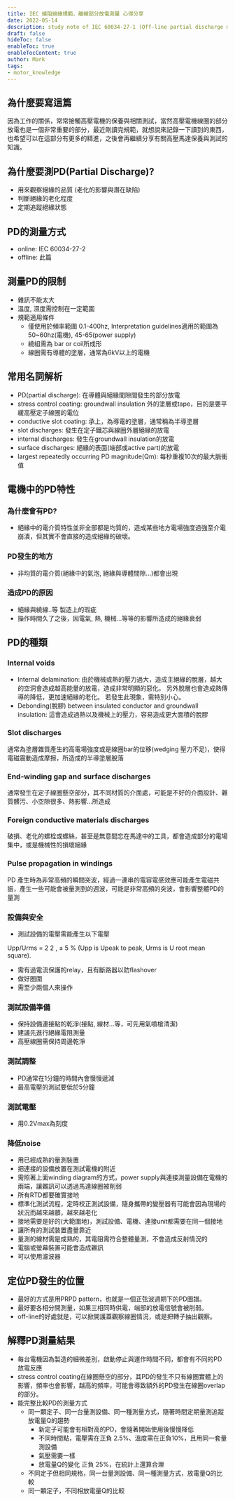 ```yaml
---
title: IEC 繞阻絕緣規範，離線部分放電測量 心得分享
date: 2022-05-14
description: study note of IEC 60034-27-1 (Off-line partial discharge measurements on the winding insulation)
draft: false
hideToc: false
enableToc: true
enableTocContent: true
author: Mark
tags:
- motor_knowledge
---
```


## 為什麼要寫這篇
因為工作的關係，常常接觸高壓電機的保養與相關測試，當然高壓電機線圈的部分放電也是一個非常重要的部分，最近剛讀完規範，就想說來記錄一下讀到的東西，也希望可以在這部分有更多的精進，之後會再繼續分享有關高壓馬達保養與測試的知識。

## 為什麼要測PD(Partial Discharge)?

- 用來觀察絕緣的品質 (老化的影響與潛在缺陷)
- 判斷絕緣的老化程度
- 定期追蹤絕緣狀態

## PD的測量方式

- online: IEC 60034-27-2
- offline: 此篇

## 測量PD的限制

- 雜訊不能太大
- 溫度, 濕度需控制在一定範圍
- 規範適用條件
    - 僅使用於頻率範圍 0.1-400hz, Interpretation guidelines適用的範圍為 50~60hz(電機), 45-65(power supply)
    - 繞組需為 bar or coil所成形
    - 線圈需有導體的塗層，通常為6kV以上的電機


## 常用名詞解析

- PD(partial discharge): 在導體與絕緣間隙間發生的部分放電
- stress control coating: groundwall insulation 外的塗層或tape，目的是要平緩高壓定子線圈的電位
- conductive slot coating: 承上，為導電的塗層，通常稱為半導塗層
- slot discharges: 發生在定子鐵芯與線圈外層絕緣的放電
- internal discharges: 發生在groundwall insulation的放電
- surface discharges: 絕緣的表面(端部或active part)的放電
- largest repeatedly occurring PD magnitude(Qm): 每秒重複10次的最大脈衝值

## 電機中的PD特性

### 為什麼會有PD?

- 絕緣中的電介質特性並非全部都是均質的，造成某些地方電場強度過強至介電崩潰，但其實不會直接的造成絕緣的破壞。

### PD發生的地方

- 非均質的電介質(絕緣中的氣泡, 絕緣與導體間隙...)都會出現

### 造成PD的原因

- 絕緣與繞線..等 製造上的瑕疵
- 操作時間久了之後，因電氣, 熱, 機械...等等的影響所造成的絕緣衰弱

## PD的種類

### Internal voids

- Internal delamination: 由於機械或熱的壓力過大，造成主絕緣的脫層，越大的空洞會造成越高能量的放電，造成非常明顯的惡化。 另外脫層也會造成熱傳導的降低，更加速絕緣的老化。 若發生此現象，需特別小心。
- Debonding(脫膠) between insulated conductor and groundwall insulation: 這會造成過熱以及機械上的壓力，容易造成更大面積的脫膠

### Slot discharges

通常為塗層雜質產生的高電場強度或是線圈bar的位移(wedging 壓力不足)，使得電磁震動造成摩擦，所造成的半導塗層脫落

### End-winding gap and surface discharges

通常發生在定子線圈懸空部分，其不同材質的介面處，可能是不好的介面設計、雜質髒污、小空隙很多、熱影響...所造成

### Foreign conductive materials discharges

破損、老化的螺栓或螺絲，甚至是無意間忘在馬達中的工具，都會造成部分的電場集中，或是機械性的損壞絕緣

### Pulse propagation in windings

PD 產生時為非常高頻的瞬間突波，經過一連串的電容電感效應可能產生電磁共振，產生一些可能會被量測到的週波，可能是非常高頻的突波，會影響整體PD的量測

### 設備與安全

- 測試設備的電壓需能產生以下電壓

Upp/Urms = 2 2 , ± 5 % (Upp is Upeak to peak, Urms is U root mean square).

- 需有過電流保護的relay，且有斷路器以防flashover
- 做好圈圍
- 需至少兩個人來操作

### 測試設備準備

- 保持設備連接點的乾淨(接點, 線材...等，可先用氣噴槍清潔)
- 建議先進行絕緣電阻測量
- 高壓線圈需保持周邊乾淨

### 測試調整

- PD通常在1分鐘的時間內會慢慢遞減
- 最高電壓的測試要低於5分鐘

### 測試電壓

- 用0.2Vmax為刻度

### 降低noise

- 用已經成熟的量測裝置
- 把連接的設備放置在測試電機的附近
- 需照著上面winding diagram的方式，power supply與連接測量設備在電機的兩端，讓雜訊可以透過馬達線圈被削弱
- 所有RTD都要確實接地
- 標準化測試流程，定時校正測試設備，隨身攜帶的變壓器有可能會因為現場的狀況而越來越髒，越來越老化
- 接地需要是好的(大範圍地)，測試設備、電機、連接unit都需要在同一個接地
- 讓所有的測試裝置盡量靠近
- 量測的線材需是成熟的，其電阻需符合整體量測，不會造成反射情況的
- 電腦或螢幕裝置可能會造成雜訊
- 可以使用濾波器

## 定位PD發生的位置

- 最好的方式是用PRPD pattern，也就是一個正弦波週期下的PD圖譜。
- 最好要各相分開測量，如果三相同時供電，端部的放電信號會被削弱。
- off-line的好處就是，可以掀開護蓋觀察線圈情況，或是把轉子抽出觀察。

## 解釋PD測量結果

- 每台電機因為製造的細微差別，啟動停止與運作時間不同，都會有不同的PD放電反應
- stress control coating在線圈懸空的部分，其PD的發生不只有線圈實體上的影響，頻率也會影響，越高的頻率，可能會導致額外的PD發生在線圈overlap的部分。
- 能完整比較PD的測量方式
    - 同一顆定子、同一台量測設備、同一種測量方式，隨著時間定期量測追蹤 放電量Q的趨勢
        - 新定子可能會有相對高的PD，會隨著開始使用後慢慢降低
        - 不同時間點，電壓需在正負 2.5%、溫度需在正負10%，且用同一套量測設備
        - 氣壓需要一樣
        - 放電量Q的變化 正負 25%，在統計上還算合理
    - 不同定子但相同規格，同一台量測設備、同一種測量方式，放電量Q的比較
    - 同一顆定子，不同相放電量Q的比較
